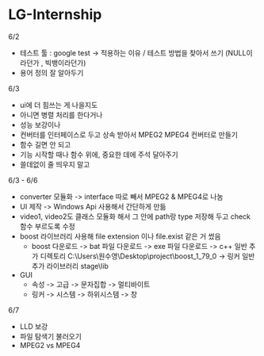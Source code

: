 # LG-Internship

6/2
- 테스트 툴 : google test -> 적용하는 이유 / 테스트 방법을 찾아서 쓰기 (NULL이라던가 , 빅뱅이라던가)
- 용어 정의 잘 알아두기

6/3
- ui에 더 힘쓰는 게 나을지도
- 아니면 병렬 처리를 한다거나
- 성능 보강이나
- 컨버터를 인터페이스로 두고 상속 받아서 MPEG2 MPEG4 컨버터로 만들기
- 함수 길면 안 되고
- 기능 시작할 때나 함수 위에, 중요한 데에 주석 달아주기
- 쓸데없이 줄 띄우지 말고

6/3 - 6/6
- converter 모듈화 -> interface 따로 빼서 MPEG2 & MPEG4로 나눔
- UI 제작 -> Windows Api 사용해서 간단하게 만듦
- video1, video2도 클래스 모듈화 해서 그 안에 path랑 type 저장해 두고 check 함수 부르도록 수정
- boost 라이브러리 사용해 file extension 이나 file.exist 같은 거 썼음
    - boost 다운로드 -> bat 파일 다운로드 -> exe 파일 다운로드 -> c++ 일반 추가 디렉토리 C:\Users\원수영\Desktop\project\boost_1_79_0 -> 링커 일반 추가 라이브러리 stage\lib
- GUI
  - 속성 -> 고급 -> 문자집합 -> 멀티바이트
  - 링커 -> 시스템 -> 하위시스템 -> 창

6/7
- LLD 보강
- 파일 탐색기 불러오기
- MPEG2 vs MPEG4
